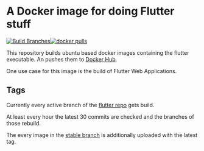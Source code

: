 # A Docker image for doing Flutter stuff

[![Build Branches](https://github.com/fischerscode/DockerFlutter/actions/workflows/build_updates.yaml/badge.svg)](https://github.com/fischerscode/DockerFlutter/actions/workflows/build_updates.yaml)[![docker pulls](https://img.shields.io/docker/pulls/fischerscode/flutter)](https://hub.docker.com/r/fischerscode/flutter)

This repository builds ubuntu based docker images containing the flutter executable. An pushes them to [Docker Hub](https://hub.docker.com/r/fischerscode/flutter).

One use case for this image is the build of Flutter Web Applications.

## Tags
Currently every active branch of the [flutter repo](https://github.com/flutter/flutter) gets build.

At least every hour the latest 30 commits are checked and the branches of those rebuild.

The every image in the [stable branch](https://github.com/flutter/flutter/tree/stable) is additionally uploaded with the latest tag.